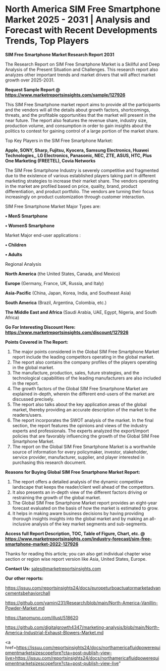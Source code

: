 # North America SIM Free Smartphone Market 2025 - 2031 | Analysis and Forecast with Recent Developments Trends, Top Players

<strong>SIM Free Smartphone Market Research Report 2031</strong>

The Research Report on SIM Free Smartphone Market is a Skillful and Deep Analysis of the Present Situation and Challenges. This research report also analyzes other important trends and market drivers that will affect market growth over 2025-2031.

<strong>Request Sample Report @ <a href=https://www.marketreportsinsights.com/sample/127926>https://www.marketreportsinsights.com/sample/127926</a></strong>

This SIM Free Smartphone market report aims to provide all the participants and the vendors will all the details about growth factors, shortcomings, threats, and the profitable opportunities that the market will present in the near future. The report also features the revenue share, industry size, production volume, and consumption in order to gain insights about the politics to contest for gaining control of a large portion of the market share.

Top Key Players in the SIM Free Smartphone Market:

<strong>Apple, SONY, Sharp, Fujitsu, Kyocera, Samsung Electronics, Huawei Technologies,, LG Electronics, Panasonic, NEC, ZTE, ASUS, HTC, Plus One Marketing (FREETEL), Covia Networks</strong>

The SIM Free Smartphone Industry is severely competitive and fragmented due to the existence of various established players taking part in different marketing strategies to increase their market share. The vendors operating in the market are profiled based on price, quality, brand, product differentiation, and product portfolio. The vendors are turning their focus increasingly on product customization through customer interaction.

SIM Free Smartphone Market Major Types are:

<strong>• MenS Smartphone

• WomenS Smartphone</strong>

Market Major end-user applications :

<strong>• Children

• Adults</strong>

Regional Analysis

</u><strong><b>North America</b></strong> (the United States, Canada, and Mexico)

<strong><b>Europe </b></strong>(Germany, France, UK, Russia, and Italy)

<strong><b>Asia-Pacific</b></strong> (China, Japan, Korea, India, and Southeast Asia)

<strong><b>South America</b></strong> (Brazil, Argentina, Colombia, etc.)

<strong><b>The Middle East and Africa</b></strong> (Saudi Arabia, UAE, Egypt, Nigeria, and South Africa)

<strong>Go For Interesting Discount Here: <a href=https://www.marketreportsinsights.com/discount/127926>https://www.marketreportsinsights.com/discount/127926</a></strong>

<strong>Points Covered in The Report:</strong>
<ol>
  <li>The major points considered in the Global SIM Free Smartphone Market report include the leading competitors operating in the global market.</li>
  <li>The report also contains the company profiles of the players operating in the global market.</li>
  <li>The manufacture, production, sales, future strategies, and the technological capabilities of the leading manufacturers are also included in the report.</li>
  <li>The growth factors of the Global SIM Free Smartphone Market are explained in-depth, wherein the different end-users of the market are discussed precisely.</li>
  <li>The report also talks about the key application areas of the global market, thereby providing an accurate description of the market to the readers/users.</li>
  <li>The report incorporates the SWOT analysis of the market. In the final section, the report features the opinions and views of the industry experts and professionals. The experts analyzed the export/import policies that are favorably influencing the growth of the Global SIM Free Smartphone Market.</li>
  <li>The report on the Global SIM Free Smartphone Market is a worthwhile source of information for every policymaker, investor, stakeholder, service provider, manufacturer, supplier, and player interested in purchasing this research document.</li>
</ol>
<strong>Reasons for Buying Global SIM Free Smartphone Market Report:</strong>

<ol>
  <li>The report offers a detailed analysis of the dynamic competitive landscape that keeps the reader/client well ahead of the competitors.</li>
  <li>It also presents an in-depth view of the different factors driving or restraining the growth of the global market.</li>
  <li>The Global SIM Free Smartphone Market report provides an eight-year forecast evaluated on the basis of how the market is estimated to grow.</li>
  <li>It helps in making aware business decisions by having providing thorough insights insights into the global market and by making an all-inclusive analysis of the key market segments and sub-segments.</li>
</ol>
<strong>Access full Report Description, TOC, Table of Figure, Chart, etc. @ <a href=https://www.marketreportsinsights.com/industry-forecast/sim-free-smartphone-market-2022-127926>https://www.marketreportsinsights.com/industry-forecast/sim-free-smartphone-market-2022-127926</a></strong>


Thanks for reading this article; you can also get individual chapter wise section or region wise report version like Asia, United States, Europe.

<strong>Contact Us:</strong>
sales@marketreportsinsights.com

<strong>Our other reports:</strong>

<a href=https://issuu.com/reportsinsights24/docs/europeturboactuatormarketadvancementsbehaviorchall>https://issuu.com/reportsinsights24/docs/europeturboactuatormarketadvancementsbehaviorchall</a>

<a href=https://github.com/yamini231/Research/blob/main/North-America-Vanillin-Powder-Market.md>https://github.com/yamini231/Research/blob/main/North-America-Vanillin-Powder-Market.md</a>

<a href=https://tanomuno.com/illust/518620>https://tanomuno.com/illust/518620</a>

<a href=https://github.com/digitalgrowth4347/marketing-analysis/blob/main/North-America-Industrial-Exhaust-Blowers-Market.md>https://github.com/digitalgrowth4347/marketing-analysis/blob/main/North-America-Industrial-Exhaust-Blowers-Market.md</a>

<a href=https://issuu.com/reportsinsights24/docs/northamericafluidpowerequipmentmarketsizescopefore?cta=post-publish-view-live>https://issuu.com/reportsinsights24/docs/northamericafluidpowerequipmentmarketsizescopefore?cta=post-publish-view-live</a>"
